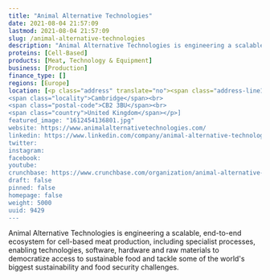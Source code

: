 ```yaml
---
title: "Animal Alternative Technologies"
date: 2021-08-04 21:57:09
lastmod: 2021-08-04 21:57:09
slug: /animal-alternative-technologies
description: "Animal Alternative Technologies is engineering a scalable, end-to-end ecosystem for cell-based meat production, including specialist processes, enabling technologies, software, hardware and raw materials to democratize access to sustainable food and tackle some of the world's biggest sustainability and food security challenges."
proteins: [Cell-Based]
products: [Meat, Technology & Equipment]
business: [Production]
finance_type: []
regions: [Europe]
location: [<p class="address" translate="no"><span class="address-line1">Saint Andrew's Street</span><br>
<span class="locality">Cambridge</span><br>
<span class="postal-code">CB2 3BU</span><br>
<span class="country">United Kingdom</span></p>]
featured_image: "1612454136801.jpg"
website: https://www.animalalternativetechnologies.com/
linkedin: https://www.linkedin.com/company/animal-alternative-technologies/
twitter: 
instagram: 
facebook: 
youtube: 
crunchbase: https://www.crunchbase.com/organization/animal-alternative-technologies
draft: false
pinned: false
homepage: false
weight: 5000
uuid: 9429
---
```

Animal Alternative Technologies is engineering a scalable, end-to-end ecosystem for cell-based meat production, including specialist processes, enabling technologies, software, hardware and raw materials to democratize access to sustainable food and tackle some of the world's biggest sustainability and food security challenges.
